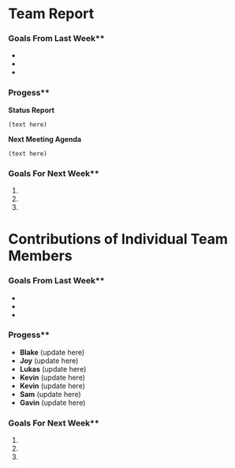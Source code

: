 # Team Report

### Goals From Last Week**
- 
- 
- 

### Progess**

**Status Report** 

    (text here)

**Next Meeting Agenda**

    (text here)

### Goals For Next Week**

1. 

2. 

3. 

# Contributions of Individual Team Members

### Goals From Last Week**
- 
- 
- 

### Progess**

- **Blake**
    (update here)
- **Joy** 
    (update here)
- **Lukas** 
    (update here)
- **Kevin** 
    (update here)
- **Kevin** 
    (update here)
- **Sam** 
    (update here)
- **Gavin**
    (update here)

### Goals For Next Week**

1. 

2. 

3. 